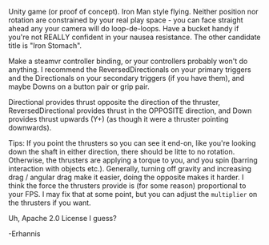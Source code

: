 Unity game (or proof of concept).  Iron Man style flying.  Neither position nor rotation are constrained by your real play space - you can face straight ahead any your camera will do loop-de-loops.  Have a bucket handy if you're not REALLY confident in your nausea resistance.  The other candidate title is "Iron Stomach".

Make a steamvr controller binding, or your controllers probably won't do anything.  I recommend the ReversedDirectionals on your primary triggers and the Directionals on your secondary triggers (if you have them), and maybe Downs on a button pair or grip pair.

Directional provides thrust opposite the direction of the thruster, ReversedDirectional provides thrust in the OPPOSITE direction, and Down provides thrust upwards (Y+) (as though it were a thruster pointing downwards).

Tips:
If you point the thrusters so you can see it end-on, like you're looking down the shaft in either direction, there should be litte to no rotation.  Otherwise, the thrusters are applying a torque to you, and you spin (barring interaction with objects etc.).
Generally, turning off gravity and increasing drag / angular drag make it easier, doing the opposite makes it harder.
I think the force the thrusters provide is (for some reason) proportional to your FPS.  I may fix that at some point, but you can adjust the `multiplier` on the thrusters if you want.

Uh, Apache 2.0 License I guess?

-Erhannis
